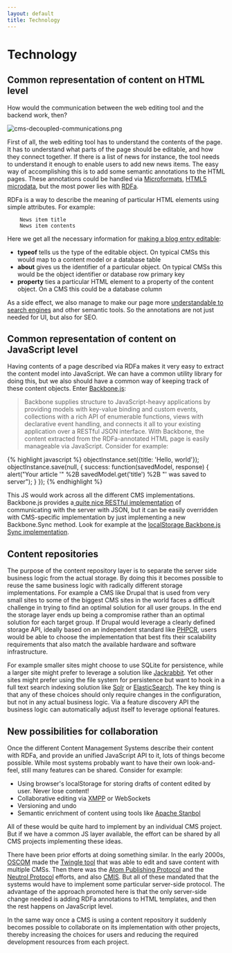 ```yaml
---
layout: default
title: Technology
---
```


# Technology

## Common representation of content on HTML level

How would the communication between the web editing tool and the backend work, then?

![cms-decoupled-communications.png][14]

First of all, the web editing tool has to understand the contents of the page. It has to understand what parts of the
page should be editable, and how they connect together. If there is a list of news for instance, the tool needs to
understand it enough to enable users to add new news items. The easy way of accomplishing this is to add some semantic
annotations to the HTML pages. These annotations could be handled via [Microformats][15], [HTML5 microdata][16], but the
most power lies with [RDFa][17].

RDFa is a way to describe the meaning of particular HTML elements using simple attributes. For example:

        News item title
        News item contents

Here we get all the necessary information for [making a blog entry editable][18]:

*   **typeof** tells us the type of the editable object. On typical CMSs this would map to a content model or a database table
*   **about** gives us the identifier of a particular object. On typical CMSs this would be the object identifier or database row primary key
*   **property** ties a particular HTML element to a property of the content object. On a CMS this could be a database column

As a side effect, we also manage to make our page more [understandable to search engines][19] and other semantic tools.
So the annotations are not just needed for UI, but also for SEO.

## Common representation of content on JavaScript level

Having contents of a page described via RDFa makes it very easy to extract the content model into JavaScript. We can
have a common utility library for doing this, but we also should have a common way of keeping track of these content
objects. Enter [Backbone.js][20]:

> Backbone supplies structure to JavaScript-heavy applications by providing models with key-value binding and custom
events, collections with a rich API of enumerable functions, views with declarative event handling, and connects it all
to your existing application over a RESTful JSON interface. With Backbone, the content extracted from the RDFa-annotated
HTML page is easily manageable via JavaScript. Consider for example:

{% highlight javascript %}
objectInstance.set({title: 'Hello, world'});
objectInstance.save(null, {
    success: function(savedModel, response) {
        alert("Your article '" %2B savedModel.get('title') %2B "' was saved to server");
    }
});
{% endhighlight %}

This JS would work across all the different CMS implementations. Backbone.js provides a[ quite nice RESTful
implementation][21] of communicating with the server with JSON, but it can be easily overridden with CMS-specific
implementation by just implementing a new Backbone.Sync method. Look for example at the
[localStorage Backbone.js Sync implementation][22].

## Content repositories

The purpose of the content repository layer is to separate the server side business logic from the actual storage. By
doing this it becomes possible to reuse the same business logic with radically different storage implementations. For
example a CMS like Drupal that is used from very small sites to some of the biggest CMS sites in the world faces a
difficult challenge in trying to find an optimal solution for all user groups. In the end the storage layer ends up
being a compromise rather than an optimal solution for each target group. If Drupal would leverage a clearly defined
storage API, ideally based on an independent standard like [PHPCR][1], users would be able to choose the implementation
that best fits their scalability requirements that also match the available hardware and software infrastructure.

For example smaller sites might choose to use SQLite for persistence, while a larger site might prefer to leverage
a solution like [Jackrabbit][2]. Yet other sites might prefer using the file system for persistence but want to hook
in a full text search indexing solution like [Solr][3] or [ElasticSearch][4]. The key thing is that any of these choices
should only require changes in the configuration, but not in any actual business logic. Via a feature discovery API
the business logic can automatically adjust itself to leverage optional features.

## New possibilities for collaboration

Once the different Content Management Systems describe their content with RDFa, and provide an unified JavaScript API to
it, lots of things become possible. While most systems probably want to have their own look-and-feel, still many
features can be shared. Consider for example:

*   Using browser's localStorage for storing drafts of content edited by user. Never lose content!
*   Collaborative editing via [XMPP][23] or WebSockets
*   Versioning and undo
*   Semantic enrichment of content using tools like [Apache Stanbol][24]

All of these would be quite hard to implement by an individual CMS project. But if we have a common JS layer available,
the effort can be shared by all CMS projects implementing these ideas.

There have been prior efforts at doing something similar. In the early 2000s, [OSCOM][25] made the [Twingle tool][26]
that was able to edit and save content with multiple CMSs. Then there was the [Atom Publishing Protocol][27] and the
[Neutrol Protocol][28] efforts, and also [CMIS][29]. But all of these mandated that the systems would have to implement
some particular server-side protocol. The advantage of the approach promoted here is that the only server-side change
needed is adding RDFa annotations to HTML templates, and then the rest happens on JavaScript level.

In the same way once a CMS is using a content repository it suddenly becomes possible to collaborate on its
implementation with other projects, thereby increasing the choices for users and reducing the required development
resources from each project.

 [1]: http://phpcr.github.com
 [2]: http://jackrabbit.apache.org/
 [3]: http://lucene.apache.org/solr/
 [4]: http://www.elasticsearch.org/
 [14]: http://bergie.iki.fi/files/1e03f6a7c83d8dc3f6a11e0a60db5207a8570387038_cms-decoupled-communications.png "cms-decoupled-communications.png"
 [15]: http://microformats.org/
 [16]: http://dev.w3.org/html5/md/
 [17]: http://en.wikipedia.org/wiki/RDFa
 [18]: http://bergie.iki.fi/blog/using_rdfa_to_make_a_web_page_editable/
 [19]: http://bergie.iki.fi/blog/google-s_rich_snippets_will_lead_us_into_semantic_web/
 [20]: http://documentcloud.github.com/backbone/
 [21]: http://documentcloud.github.com/backbone/#Sync
 [22]: https://github.com/jasondavies/Backbone.localStorage/blob/master/backbone.localStorage.js
 [23]: http://wave-protocol.googlecode.com/hg/whitepapers/operational-transform/operational-transform.html
 [24]: http://incubator.apache.org/stanbol/
 [25]: http://bergie.iki.fi/blog/the-doubtful-future-of-oscom/
 [26]: http://www.zope-europe.org/events/0303/oscomsprintzurich
 [27]: http://www.atomenabled.org/developers/protocol/
 [28]: http://bergie.iki.fi/blog/neutron_protocol-separating_ui_from_the_cms/
 [29]: http://en.wikipedia.org/wiki/Content_Management_Interoperability_Services
